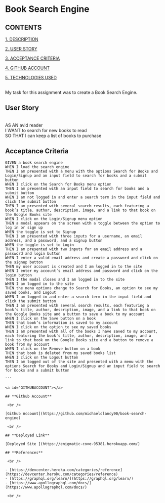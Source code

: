 # Book Search Engine

## CONTENTS

[1. DESCRIPTION](#DESCRIPTION)

[2. USER STORY](#USERSTORY)

[3. ACCEPTANCE CRITERIA](#ACCEPTANCECRITERIA)

[4. GITHUB ACCOUNT](#GITHUBACCOUNT)

[5. TECHNOLOGIES USED](#TECHNOLOGIESUSED)

<a id="DESCRIPTION"></a>
<br />
My task for this assignment was to create a Book Search Engine.
<br />

<a id="USERSTORY"></a>

## **User Story**

<br />
AS AN avid reader
 <br />
I WANT to search for new books to read
 <br />
SO THAT I can keep a list of books to purchase

<br />

<a id="ACCEPTANCECRITERIA"></a>

## **Acceptance Criteria**

````
GIVEN a book search engine
WHEN I load the search engine
THEN I am presented with a menu with the options Search for Books and Login/Signup and an input field to search for books and a submit button
WHEN I click on the Search for Books menu option
THEN I am presented with an input field to search for books and a submit button
WHEN I am not logged in and enter a search term in the input field and click the submit button
THEN I am presented with several search results, each featuring a book’s title, author, description, image, and a link to that book on the Google Books site
WHEN I click on the Login/Signup menu option
THEN a modal appears on the screen with a toggle between the option to log in or sign up
WHEN the toggle is set to Signup
THEN I am presented with three inputs for a username, an email address, and a password, and a signup button
WHEN the toggle is set to Login
THEN I am presented with two inputs for an email address and a password and login button
WHEN I enter a valid email address and create a password and click on the signup button
THEN my user account is created and I am logged in to the site
WHEN I enter my account’s email address and password and click on the login button
THEN I the modal closes and I am logged in to the site
WHEN I am logged in to the site
THEN the menu options change to Search for Books, an option to see my saved books, and Logout
WHEN I am logged in and enter a search term in the input field and click the submit button
THEN I am presented with several search results, each featuring a book’s title, author, description, image, and a link to that book on the Google Books site and a button to save a book to my account
WHEN I click on the Save button on a book
THEN that book’s information is saved to my account
WHEN I click on the option to see my saved books
THEN I am presented with all of the books I have saved to my account, each featuring the book’s title, author, description, image, and a link to that book on the Google Books site and a button to remove a book from my account
WHEN I click on the Remove button on a book
THEN that book is deleted from my saved books list
WHEN I click on the Logout button
THEN I am logged out of the site and presented with a menu with the options Search for Books and Login/Signup and an input field to search for books and a submit button

```

<a id="GITHUBACCOUNT"></a>

## **Github Account**

 <br />

[Github Account](https://github.com/michaelclancy90/book-search-engine)

 <br />

## **Deployed Link**

[Deployed Site ](https://enigmatic-cove-95381.herokuapp.com/)

## **References**

 <br />

- [https://devcenter.heroku.com/categories/reference](https://devcenter.heroku.com/categories/reference)
- [https://graphql.org/learn/](https://graphql.org/learn/)
- [https://www.apollographql.com/docs/](https://www.apollographql.com/docs/)

 <br />
````
